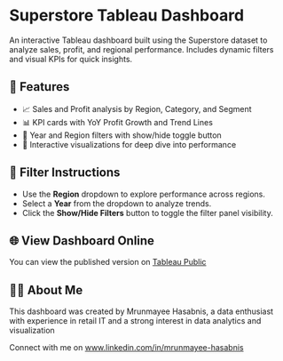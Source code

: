# Superstore Tableau Dashboard

An interactive Tableau dashboard built using the Superstore dataset to analyze sales, profit, and regional performance. Includes dynamic filters and visual KPIs for quick insights.

## 🚀 Features

- 📈 Sales and Profit analysis by Region, Category, and Segment
- 📊 KPI cards with YoY Profit Growth and Trend Lines
- 📅 Year and Region filters with show/hide toggle button
- 🔎 Interactive visualizations for deep dive into performance

## 🧩 Filter Instructions

- Use the **Region** dropdown to explore performance across regions.
- Select a **Year** from the dropdown to analyze trends.
- Click the **Show/Hide Filters** button to toggle the filter panel visibility.


## 🌐 View Dashboard Online

You can view the published version on [Tableau Public](https://public.tableau.com/app/profile/mrunmayee.h2067/viz/SuperstoreDashbord_17519843092330/Dashboard2)

## 🙋‍♂️ About Me

This dashboard was created by Mrunmayee Hasabnis, a data enthusiast with experience in retail IT and a strong interest in data analytics and visualization

Connect with me on www.linkedin.com/in/mrunmayee-hasabnis

